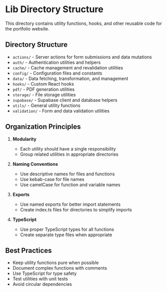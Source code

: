 # Lib Directory Structure

This directory contains utility functions, hooks, and other reusable code for the portfolio website.

## Directory Structure

- `actions/` - Server actions for form submissions and data mutations
- `auth/` - Authentication utilities and helpers
- `cache/` - Cache management and revalidation utilities
- `config/` - Configuration files and constants
- `data/` - Data fetching, transformation, and management
- `hooks/` - Custom React hooks
- `pdf/` - PDF generation utilities
- `storage/` - File storage utilities
- `supabase/` - Supabase client and database helpers
- `utils/` - General utility functions
- `validation/` - Form and data validation utilities

## Organization Principles

1. **Modularity**
   - Each utility should have a single responsibility
   - Group related utilities in appropriate directories

2. **Naming Conventions**
   - Use descriptive names for files and functions
   - Use kebab-case for file names
   - Use camelCase for function and variable names

3. **Exports**
   - Use named exports for better import statements
   - Create index.ts files for directories to simplify imports

4. **TypeScript**
   - Use proper TypeScript types for all functions
   - Create separate type files when appropriate

## Best Practices

- Keep utility functions pure when possible
- Document complex functions with comments
- Use TypeScript for type safety
- Test utilities with unit tests
- Avoid circular dependencies

